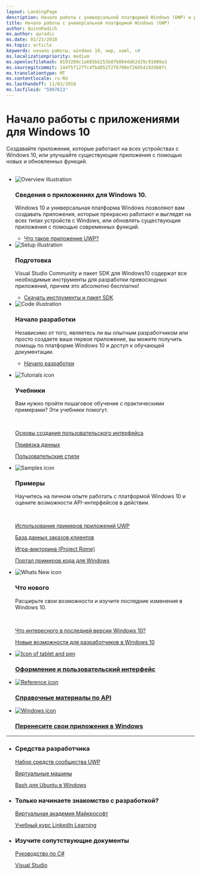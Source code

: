 ```yaml
---
layout: LandingPage
description: Начало работы с универсальной платформой Windows (UWP) и разработка приложений для Windows 10.
title: Начало работы с универсальной платформой Windows (UWP)
author: QuinnRadich
ms.author: quradic
ms.date: 03/23/2018
ms.topic: article
keywords: начало работы, windows 10, uwp, xaml, c#
ms.localizationpriority: medium
ms.openlocfilehash: 0193209c1a603bb253b07b084dd62d29c91009a3
ms.sourcegitcommit: 144f5f127fc4fbd852f2f6780ef26054192d68fc
ms.translationtype: MT
ms.contentlocale: ru-RU
ms.lasthandoff: 11/02/2018
ms.locfileid: "5997613"
---
```

# <a name="get-started-with-windows-10-apps"></a>Начало работы с приложениями для Windows 10 
 
Создавайте приложения, которые работают на всех устройствах с Windows 10, или улучшайте существующие приложения с помощью новых и обновленных функций.  
<br>
<ul id="cardtypes-K" class="cardsK panelContent">
    <li>
        <div class="cardSize">
            <div class="cardPadding">
                <div class="card">
                    <div class="cardImageOuter">
                        <div class="cardImage bgdAccent1">
                            <img src="/media/illustrations/biztalk-developer-documentation-1.svg" alt="Overview illustration" data-linktype="external" class="x-hidden-focus">
                        </div>
                    </div>
                    <div class="cardText">
                        <h3>Сведения о приложениях для Windows 10.</h3>
                        <p>Windows 10 и универсальная платформа Windows позволяют вам создавать приложения, которые прекрасно работают и выглядят на всех типах устройств с Windows, или обновлять существующие приложения с помощью современных функций.</p>
                        <ul>
                          <li><a href="//docs.microsoft.com/windows/uwp/get-started/universal-application-platform-guide">Что такое приложение UWP?</a></li>
                        </ul>
                    </div>
                </div>
            </div>
        </div>
    </li>
    <li>
        <div class="cardSize">
            <div class="cardPadding">
                <div class="card">
                    <div class="cardImageOuter">
                        <div class="cardImage bgdAccent1">
                            <img src="/media/illustrations/biztalk-host-integration-install-configure.svg" alt="Setup illustration" data-linktype="external" class="x-hidden-focus">
                        </div>
                    </div>
                    <div class="cardText">
                    <h3>Подготовка</h3>
                    <p>Visual Studio Community и пакет SDK для Windows10 содержат все необходимые инструменты для разработки превосходных приложений, причем это абсолютно бесплатно!</p>
                    <ul>
                        <li><a href="//docs.microsoft.com/windows/uwp/get-started/get-set-up">Скачать инструменты и пакет SDK</a></li>
                    </ul>
                  </div>
                </div>
            </div>
        </div>
    </li>
    <li>
        <div class="cardSize">
            <div class="cardPadding">
                <div class="card">
                    <div class="cardImageOuter">
                        <div class="cardImage bgdAccent1">
                            <img src="/media/illustrations/team-services-dev-ops-test.svg" alt="Code illustration" data-linktype="external" class="x-hidden-focus">
                        </div>
                    </div>
                    <div class="cardText">
                        <h3>Начало разработки</h3>
                        <p>Независимо от того, являетесь ли вы опытным разработчиком или просто создаете ваше первое приложение, вы можете получить помощь по платформе Windows 10 и доступ к обучающей документации.</p>
                        <ul>
                            <li><a href="//docs.microsoft.com/windows/uwp/get-started/create-uwp-apps">Начало разработки</a></li>
                        </ul>
                    </div>
                </div>
            </div>
        </div>
    </li>
</ul>

<ul class="panelContent cardsF">
  <li>
    <div class="cardSize">
        <div class="cardPadding">
            <div class="card">
                <div class="cardImageOuter">
                    <div class="cardImage">
                        <img src="/media/common/i_tasks.svg" alt="Tutorials icon"/>
                    </div>
                </div>
                <div class="cardText">
                    <h3>Учебники</h3>
                    <p>Вам нужно пройти пошаговое обучение с практическими примерами? Эти учебники помогут.</p>
                    <br>
                    <p><a href="//docs.microsoft.com/windows/uwp/design/basics/xaml-basics-ui">Основы создания пользовательского интерфейса</a></p>
                    <p><a href="//docs.microsoft.com/windows/uwp/data-binding/xaml-basics-data-binding">Привязка данных</a></p>
                    <p><a href="//docs.microsoft.com/windows/uwp/design/basics/xaml-basics-style">Пользовательские стили</a></p>
                </div>
            </div>
        </div>
    </div>
  </li>
  <li>
    <div class="cardSize">
        <div class="cardPadding">
            <div class="card">
                <div class="cardImageOuter">
                    <div class="cardImage">
                        <img src="/media/common/i_code-samples.svg" alt="Samples icon"/>
                    </div>
                </div>
                <div class="cardText">
                    <h3>Примеры</h3>
                    <p>Научитесь на личном опыте работать с платформой Windows 10 и оцените возможности API-интерфейсов в действии.</p>
                    <br>
                    <p><a href="//docs.microsoft.com/windows/uwp/get-started/get-uwp-app-samples">Использование примеров приложений UWP</a></p>
                    <p><a href="//github.com/Microsoft/Windows-appsample-customers-orders-database">База данных заказов клиентов</a></p>
                    <p><a href="//github.com/Microsoft/Windows-appsample-remote-system-sessions">Игра-викторина (Project Rome)</a></p>
                    <p><a href="//developer.microsoft.com/windows/samples">Портал примеров кода для Windows</a></p>
                </div>
            </div>
        </div>
    </div>
  </li>
  <li>
    <div class="cardSize">
        <div class="cardPadding">
            <div class="card">
                <div class="cardImageOuter">
                    <div class="cardImage">
                        <img src="/media/common/i_whats-new.svg" alt="Whats New icon"/>
                    </div>
                </div>
                <div class="cardText">
                    <h3>Что нового</h3>
                    <p>Расширьте свои возможности и изучите последние изменения в Windows 10.</p>
                    <br>
                    <p><a href="//developer.microsoft.com/windows/windows-10-for-developers">Что интересного в последней версии Windows 10?</a></p>
                    <p><a href="//docs.microsoft.com/windows/uwp/whats-new/windows-10-version-latest">Новые возможности для разработчиков в Windows 10</a></p>
                </div>
            </div>
        </div>
    </div>
  </li>
</ul>


<div class="container">
    <ul class="cardsY panelContent featuredContent">
       <li>
            <a href="//developer.microsoft.com/windows/apps/design">
                <div class="cardSize">
                    <div class="cardPadding">
                        <div class="card">
                            <div class="cardImageOuter">
                                <div class="cardImage">
                                    <img data-hoverimage="/media/common/i_digital-art.svg" src="/media/common/i_digital-art.svg" alt="Icon of tablet and pen" />
                                </div>
                            </div>
                            <div class="cardText">
                                <h3>Оформление и пользовательский интерфейс</h3>
                            </div>
                        </div>
                    </div>
                </div>
            </a>
        </li>
        <li>
            <a href="//docs.microsoft.com/uwp/">
                <div class="cardSize">
                    <div class="cardPadding">
                        <div class="card">
                            <div class="cardImageOuter">
                                <div class="cardImage">
                                    <img data-hoverimage="/media/common/i_api.svg" src="/media/common/i_api-reference.svg" alt="Reference icon" />
                                </div>
                            </div>
                            <div class="cardText">
                                <h3>Справочные материалы по API</h3>
                            </div>
                        </div>
                    </div>
                </div>
            </a>
        </li>
        <li>
            <a href="//developer.microsoft.com/windows/bridges">
                <div class="cardSize">
                    <div class="cardPadding">
                        <div class="card">
                            <div class="cardImageOuter">
                                <div class="cardImage">
                                    <img data-hoverimage="/media/hubs/windows/win_try-windows.svg" src="/media/hubs/windows/win_try-windows.png" alt="Windows icon" />
                                </div>
                            </div>
                            <div class="cardText">
                                <h3>Перенесите свои приложения в Windows</h3>
                            </div>
                        </div>
                    </div>
                </div>
            </a>
        </li>
    </ul>
</div>

---

<ul class="panelContent cardsW">
    <li>
        <div class="cardSize">
            <div class="cardPadding">
                <div class="card">
                    <div class="cardText">
                        <h3>Средства разработчика</h3>
                        <p><a href="//docs.microsoft.com/windows/uwpcommunitytoolkit/">Набор средств сообщества UWP</a></p>
                        <p><a href="//developer.microsoft.com/windows/downloads/virtual-machines">Виртуальные машины</a></p>
                        <p><a href="//docs.microsoft.com/windows/wsl/about">Bash для Ubuntu в Windows</a></p>
                        </div>
                    </div>
                </div>
            </div>
    </li>
    <li>
        <div class="cardSize">
            <div class="cardPadding">
                <div class="card">
                    <div class="cardText">
                        <h3>Только начинаете знакомство с разработкой?</h3>
                        <p><a href="//mva.microsoft.com/training-topics/c-app-development">Виртуальная академия Майкрософт</a></p>
                        <p><a href="//www.linkedin.com/learning/learning-universal-windows-app-development/welcome">Учебный курс LinkedIn Learning</a></p>
                        </div>
                    </div>
                </div>
            </div>
    </li>
    <li>
        <div class="cardSize">
            <div class="cardPadding">
                <div class="card">
                    <div class="cardText">
                        <h3>Изучите сопутствующие документы</h3>
                        <p><a href="//docs.microsoft.com/dotnet/csharp/index">Руководство по C#</a></p>
                        <p><a href="//docs.microsoft.com/visualstudio/ide/">Visual Studio</a></p>
                    </div>
                </div>
            </div>
        </div>
    </li>
</ul>